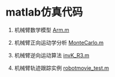 matlab仿真代码
===


1. 机械臂数学模型 [Arm.m](./Arm.m)  

2. 机械臂正向运动学分析 [MonteCarlo.m](./MonteCarlo.m)

3. 机械臂逆向运动算法 [invK_R3.m](./invK_R3.m)  

4. 机械臂轨迹跟踪实例 [robotmovie_test.m](./robotmovie_test.m)